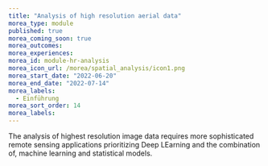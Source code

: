 ```yaml
---
title: "Analysis of high resolution aerial data"
morea_type: module
published: true
morea_coming_soon: true
morea_outcomes:
morea_experiences:
morea_id: module-hr-analysis
morea_icon_url: /morea/spatial_analysis/icon1.png
morea_start_date: "2022-06-20"
morea_end_date: "2022-07-14"
morea_labels: 
  - Einführung
morea_sort_order: 14
morea_labels:
---
```



The analysis of highest resolution image data requires more sophisticated remote sensing applications prioritizing Deep LEarning and the combination of, machine learning and statistical models. 